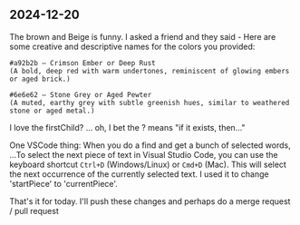 ## 2024-12-20
The brown and Beige is funny.  I asked a friend and they said - Here are some creative and descriptive names for the colors you provided:

    #a92b2b – Crimson Ember or Deep Rust
    (A bold, deep red with warm undertones, reminiscent of glowing embers or aged brick.)

    #6e6e62 – Stone Grey or Aged Pewter
    (A muted, earthy grey with subtle greenish hues, similar to weathered stone or aged metal.)


I love the firstChild? ... oh, I bet the ? means "if it exists, then..." 

One VSCode thing:  When you do a find and get a bunch of selected words, ...To select the next piece of text in Visual Studio Code, you can use the keyboard shortcut `Ctrl+D` (Windows/Linux) or `Cmd+D` (Mac). This will select the next occurrence of the currently selected text.  I used it to change 'startPiece' to 'currentPiece'.

That's it for today.  I'll push these changes and perhaps do a merge request / pull request

